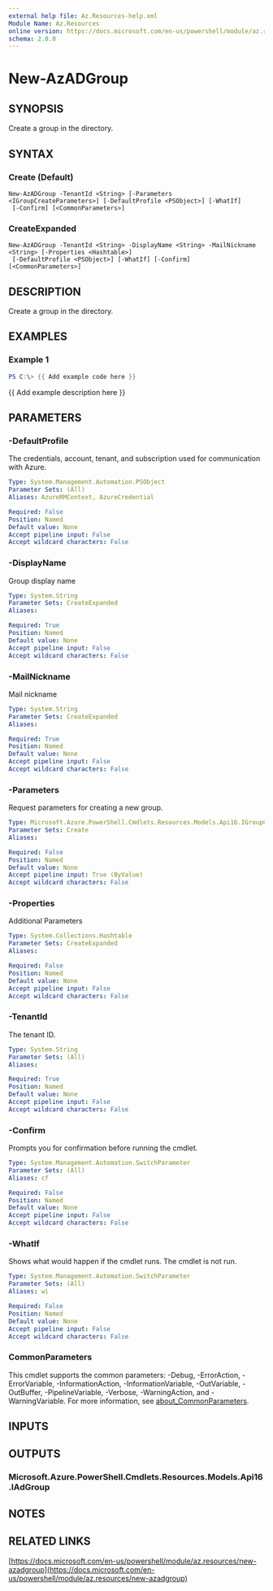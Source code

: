 ```yaml
---
external help file: Az.Resources-help.xml
Module Name: Az.Resources
online version: https://docs.microsoft.com/en-us/powershell/module/az.resources/new-azadgroup
schema: 2.0.0
---
```


# New-AzADGroup

## SYNOPSIS
Create a group in the directory.

## SYNTAX

### Create (Default)
```
New-AzADGroup -TenantId <String> [-Parameters <IGroupCreateParameters>] [-DefaultProfile <PSObject>] [-WhatIf]
 [-Confirm] [<CommonParameters>]
```

### CreateExpanded
```
New-AzADGroup -TenantId <String> -DisplayName <String> -MailNickname <String> [-Properties <Hashtable>]
 [-DefaultProfile <PSObject>] [-WhatIf] [-Confirm] [<CommonParameters>]
```

## DESCRIPTION
Create a group in the directory.

## EXAMPLES

### Example 1
```powershell
PS C:\> {{ Add example code here }}
```

{{ Add example description here }}

## PARAMETERS

### -DefaultProfile
The credentials, account, tenant, and subscription used for communication with Azure.

```yaml
Type: System.Management.Automation.PSObject
Parameter Sets: (All)
Aliases: AzureRMContext, AzureCredential

Required: False
Position: Named
Default value: None
Accept pipeline input: False
Accept wildcard characters: False
```

### -DisplayName
Group display name

```yaml
Type: System.String
Parameter Sets: CreateExpanded
Aliases:

Required: True
Position: Named
Default value: None
Accept pipeline input: False
Accept wildcard characters: False
```

### -MailNickname
Mail nickname

```yaml
Type: System.String
Parameter Sets: CreateExpanded
Aliases:

Required: True
Position: Named
Default value: None
Accept pipeline input: False
Accept wildcard characters: False
```

### -Parameters
Request parameters for creating a new group.

```yaml
Type: Microsoft.Azure.PowerShell.Cmdlets.Resources.Models.Api16.IGroupCreateParameters
Parameter Sets: Create
Aliases:

Required: False
Position: Named
Default value: None
Accept pipeline input: True (ByValue)
Accept wildcard characters: False
```

### -Properties
Additional Parameters

```yaml
Type: System.Collections.Hashtable
Parameter Sets: CreateExpanded
Aliases:

Required: False
Position: Named
Default value: None
Accept pipeline input: False
Accept wildcard characters: False
```

### -TenantId
The tenant ID.

```yaml
Type: System.String
Parameter Sets: (All)
Aliases:

Required: True
Position: Named
Default value: None
Accept pipeline input: False
Accept wildcard characters: False
```

### -Confirm
Prompts you for confirmation before running the cmdlet.

```yaml
Type: System.Management.Automation.SwitchParameter
Parameter Sets: (All)
Aliases: cf

Required: False
Position: Named
Default value: None
Accept pipeline input: False
Accept wildcard characters: False
```

### -WhatIf
Shows what would happen if the cmdlet runs.
The cmdlet is not run.

```yaml
Type: System.Management.Automation.SwitchParameter
Parameter Sets: (All)
Aliases: wi

Required: False
Position: Named
Default value: None
Accept pipeline input: False
Accept wildcard characters: False
```

### CommonParameters
This cmdlet supports the common parameters: -Debug, -ErrorAction, -ErrorVariable, -InformationAction, -InformationVariable, -OutVariable, -OutBuffer, -PipelineVariable, -Verbose, -WarningAction, and -WarningVariable. For more information, see [about_CommonParameters](http://go.microsoft.com/fwlink/?LinkID=113216).

## INPUTS

## OUTPUTS

### Microsoft.Azure.PowerShell.Cmdlets.Resources.Models.Api16.IAdGroup
## NOTES

## RELATED LINKS

[https://docs.microsoft.com/en-us/powershell/module/az.resources/new-azadgroup](https://docs.microsoft.com/en-us/powershell/module/az.resources/new-azadgroup)

